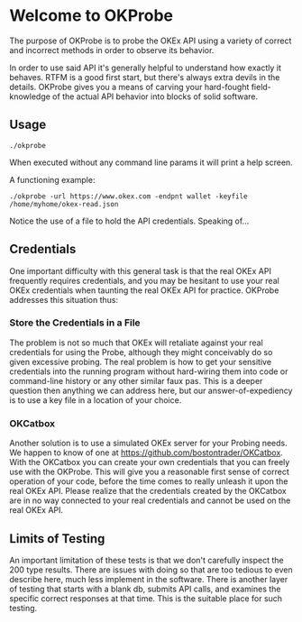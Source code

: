 # Welcome to OKProbe
The purpose of OKProbe is to probe the OKEx API using a variety of correct and incorrect methods in order to observe its behavior.

In order to use said API it's generally helpful to understand how exactly it behaves.  RTFM is a good first start, but there's always extra devils in the details.  OKProbe gives you a means of carving your hard-fought field-knowledge of the actual API behavior into blocks of solid software.

## Usage
```
./okprobe
```
When executed without any command line params it will print a help screen.

A functioning example:

```
./okprobe -url https://www.okex.com -endpnt wallet -keyfile /home/myhome/okex-read.json

```
Notice the use of a file to hold the API credentials. Speaking of...

## Credentials

One important difficulty with this general task is that the real OKEx API frequently requires credentials, and you may be hesitant to use your real OKEx credentials when taunting the real OKEx API for practice.  OKProbe addresses this situation thus:

### Store the Credentials in a File

The problem is not so much that OKEx will retaliate against your real credentials for using the Probe, although they might conceivably do so given excessive probing.  The real problem is how to get your sensitive credentials into the running program without hard-wiring them into code or command-line history or any other similar faux pas.  This is a deeper question then anything we can address here, but our answer-of-expediency is to use a key file in a location of your choice.


### OKCatbox

Another solution is to use a simulated OKEx server for your Probing needs.  We happen to know of one at https://github.com/bostontrader/OKCatbox.  With the OKCatbox you can create your own credentials that you can freely use with the OKProbe.  This will give you a reasonable first sense of correct operation of your code, before the time comes to really unleash it upon the real OKEx API.  Please realize that the credentials created by the OKCatbox are in no way connected to your real credentials and cannot be used on the real OKEx API.

## Limits of Testing

An important limitation of these tests is that we don't carefully inspect the 200 type results.  There are issues with doing so that are too tedious to even describe here, much less implement in the software.  There is another layer of testing that starts with a blank db, submits API calls, and examines the specific correct responses at that time.  This is the suitable place for such testing.